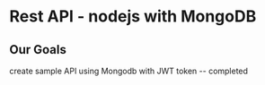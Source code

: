 # Rest API - nodejs with MongoDB

Our Goals
----------
create sample API using Mongodb with JWT token -- completed
